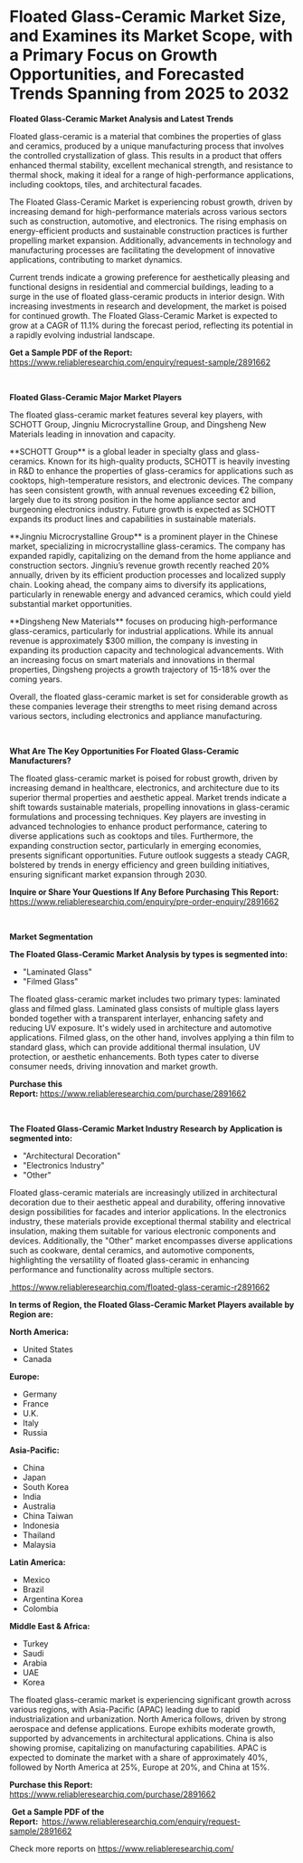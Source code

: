 <p><h1>Floated Glass-Ceramic Market Size, and Examines its Market Scope, with a Primary Focus on Growth Opportunities, and Forecasted Trends Spanning from 2025 to 2032</h1></p><p><strong>Floated Glass-Ceramic Market Analysis and Latest Trends</strong></p>
<p><p>Floated glass-ceramic is a material that combines the properties of glass and ceramics, produced by a unique manufacturing process that involves the controlled crystallization of glass. This results in a product that offers enhanced thermal stability, excellent mechanical strength, and resistance to thermal shock, making it ideal for a range of high-performance applications, including cooktops, tiles, and architectural facades.</p><p>The Floated Glass-Ceramic Market is experiencing robust growth, driven by increasing demand for high-performance materials across various sectors such as construction, automotive, and electronics. The rising emphasis on energy-efficient products and sustainable construction practices is further propelling market expansion. Additionally, advancements in technology and manufacturing processes are facilitating the development of innovative applications, contributing to market dynamics. </p><p>Current trends indicate a growing preference for aesthetically pleasing and functional designs in residential and commercial buildings, leading to a surge in the use of floated glass-ceramic products in interior design. With increasing investments in research and development, the market is poised for continued growth. The Floated Glass-Ceramic Market is expected to grow at a CAGR of 11.1% during the forecast period, reflecting its potential in a rapidly evolving industrial landscape.</p></p>
<p><strong>Get a Sample PDF of the Report:&nbsp;</strong> <a href="https://www.reliableresearchiq.com/enquiry/request-sample/2891662?utm_campaign=2713&utm_medium=2&utm_source=Github&utm_content=ia&utm_term=14032025&utm_id=floated-glass-ceramic">https://www.reliableresearchiq.com/enquiry/request-sample/2891662</a></p>
<p>&nbsp;</p>
<p><strong>Floated Glass-Ceramic Major Market Players</strong></p>
<p><p>The floated glass-ceramic market features several key players, with SCHOTT Group, Jingniu Microcrystalline Group, and Dingsheng New Materials leading in innovation and capacity.</p><p>**SCHOTT Group** is a global leader in specialty glass and glass-ceramics. Known for its high-quality products, SCHOTT is heavily investing in R&D to enhance the properties of glass-ceramics for applications such as cooktops, high-temperature resistors, and electronic devices. The company has seen consistent growth, with annual revenues exceeding €2 billion, largely due to its strong position in the home appliance sector and burgeoning electronics industry. Future growth is expected as SCHOTT expands its product lines and capabilities in sustainable materials.</p><p>**Jingniu Microcrystalline Group** is a prominent player in the Chinese market, specializing in microcrystalline glass-ceramics. The company has expanded rapidly, capitalizing on the demand from the home appliance and construction sectors. Jingniu’s revenue growth recently reached 20% annually, driven by its efficient production processes and localized supply chain. Looking ahead, the company aims to diversify its applications, particularly in renewable energy and advanced ceramics, which could yield substantial market opportunities.</p><p>**Dingsheng New Materials** focuses on producing high-performance glass-ceramics, particularly for industrial applications. While its annual revenue is approximately $300 million, the company is investing in expanding its production capacity and technological advancements. With an increasing focus on smart materials and innovations in thermal properties, Dingsheng projects a growth trajectory of 15-18% over the coming years.</p><p>Overall, the floated glass-ceramic market is set for considerable growth as these companies leverage their strengths to meet rising demand across various sectors, including electronics and appliance manufacturing.</p></p>
<p>&nbsp;</p>
<p><strong>What Are The Key Opportunities For Floated Glass-Ceramic Manufacturers?</strong></p>
<p><p>The floated glass-ceramic market is poised for robust growth, driven by increasing demand in healthcare, electronics, and architecture due to its superior thermal properties and aesthetic appeal. Market trends indicate a shift towards sustainable materials, propelling innovations in glass-ceramic formulations and processing techniques. Key players are investing in advanced technologies to enhance product performance, catering to diverse applications such as cooktops and tiles. Furthermore, the expanding construction sector, particularly in emerging economies, presents significant opportunities. Future outlook suggests a steady CAGR, bolstered by trends in energy efficiency and green building initiatives, ensuring significant market expansion through 2030.</p></p>
<p><strong>Inquire or Share Your Questions If Any Before Purchasing This Report:</strong> <a href="https://www.reliableresearchiq.com/enquiry/pre-order-enquiry/2891662?utm_campaign=2713&utm_medium=2&utm_source=Github&utm_content=ia&utm_term=14032025&utm_id=floated-glass-ceramic">https://www.reliableresearchiq.com/enquiry/pre-order-enquiry/2891662</a></p>
<p>&nbsp;</p>
<p><strong>Market Segmentation</strong></p>
<p><strong>The Floated Glass-Ceramic Market Analysis by types is segmented into:</strong></p>
<p><ul><li>"Laminated Glass"</li><li>"Filmed Glass"</li></ul></p>
<p><p>The floated glass-ceramic market includes two primary types: laminated glass and filmed glass. Laminated glass consists of multiple glass layers bonded together with a transparent interlayer, enhancing safety and reducing UV exposure. It's widely used in architecture and automotive applications. Filmed glass, on the other hand, involves applying a thin film to standard glass, which can provide additional thermal insulation, UV protection, or aesthetic enhancements. Both types cater to diverse consumer needs, driving innovation and market growth.</p></p>
<p><strong>Purchase this Report:&nbsp;</strong><a href="https://www.reliableresearchiq.com/purchase/2891662?utm_campaign=2713&utm_medium=2&utm_source=Github&utm_content=ia&utm_term=14032025&utm_id=floated-glass-ceramic">https://www.reliableresearchiq.com/purchase/2891662</a></p>
<p>&nbsp;</p>
<p><strong>The Floated Glass-Ceramic Market Industry Research by Application is segmented into:</strong></p>
<p><ul><li>"Architectural Decoration"</li><li>"Electronics Industry"</li><li>"Other"</li></ul></p>
<p><p>Floated glass-ceramic materials are increasingly utilized in architectural decoration due to their aesthetic appeal and durability, offering innovative design possibilities for facades and interior applications. In the electronics industry, these materials provide exceptional thermal stability and electrical insulation, making them suitable for various electronic components and devices. Additionally, the "Other" market encompasses diverse applications such as cookware, dental ceramics, and automotive components, highlighting the versatility of floated glass-ceramic in enhancing performance and functionality across multiple sectors.</p></p>
<p><a href="https://www.reliableresearchiq.com/floated-glass-ceramic-r2891662?utm_campaign=2713&utm_medium=2&utm_source=Github&utm_content=ia&utm_term=14032025&utm_id=floated-glass-ceramic">&nbsp;https://www.reliableresearchiq.com/floated-glass-ceramic-r2891662</a></p>
<p><strong>In terms of Region, the Floated Glass-Ceramic Market Players available by Region are:</strong></p>
<p>
    <p> <strong> North America: </strong>
        <ul>
            <li>United States</li>
            <li>Canada</li>
        </ul>
        </p> 
    <p> <strong> Europe: </strong>
        <ul>
            <li>Germany</li>
            <li>France</li>
            <li>U.K.</li>
            <li>Italy</li>
            <li>Russia</li>
        </ul>
        </p> 
    <p> <strong> Asia-Pacific: </strong>
        <ul>
            <li>China</li>
            <li>Japan</li>
            <li>South Korea</li>
            <li>India</li>
            <li>Australia</li>
            <li>China Taiwan</li>
            <li>Indonesia</li>
            <li>Thailand</li>
            <li>Malaysia</li>
        </ul>
        </p> 
    <p> <strong> Latin America: </strong>
        <ul>
            <li>Mexico</li>
            <li>Brazil</li>
            <li>Argentina Korea</li>
            <li>Colombia</li>
        </ul>
        </p> 
    <p> <strong> Middle East & Africa: </strong>
        <ul>
            <li>Turkey</li>
            <li>Saudi</li>
            <li>Arabia</li>
            <li>UAE</li>
            <li>Korea</li>
        </ul>
    </p>
    </p>
<p><p>The floated glass-ceramic market is experiencing significant growth across various regions, with Asia-Pacific (APAC) leading due to rapid industrialization and urbanization. North America follows, driven by strong aerospace and defense applications. Europe exhibits moderate growth, supported by advancements in architectural applications. China is also showing promise, capitalizing on manufacturing capabilities. APAC is expected to dominate the market with a share of approximately 40%, followed by North America at 25%, Europe at 20%, and China at 15%.</p></p>
<p><strong>Purchase this Report: </strong><a href="https://www.reliableresearchiq.com/purchase/2891662?utm_campaign=2713&utm_medium=2&utm_source=Github&utm_content=ia&utm_term=14032025&utm_id=floated-glass-ceramic">https://www.reliableresearchiq.com/purchase/2891662</a></p>
<p>&nbsp;<strong>Get a Sample PDF of the Report:&nbsp;&nbsp;</strong><a href="https://www.reliableresearchiq.com/enquiry/request-sample/2891662?utm_campaign=2713&utm_medium=2&utm_source=Github&utm_content=ia&utm_term=14032025&utm_id=floated-glass-ceramic">https://www.reliableresearchiq.com/enquiry/request-sample/2891662</a></p>
<p><strong></strong></p>
<p>Check more reports on <a href="https://www.reliableresearchiq.com/?utm_campaign=2713&utm_medium=2&utm_source=Github&utm_content=ia&utm_term=14032025&utm_id=floated-glass-ceramic">https://www.reliableresearchiq.com/</a></p>